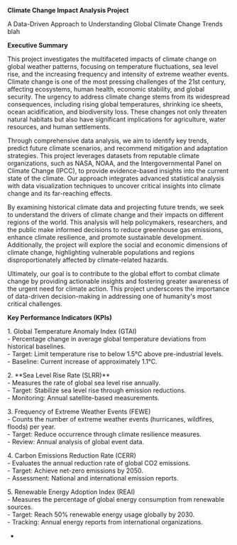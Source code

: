 **Climate Change Impact Analysis Project**

A Data-Driven Approach to Understanding Global Climate Change Trends blah

**Executive Summary**

This project investigates the multifaceted impacts of climate change on global weather patterns, focusing on temperature fluctuations, sea level rise, and the increasing frequency and intensity of extreme weather events. Climate change is one of the most pressing challenges of the 21st century, affecting ecosystems, human health, economic stability, and global security. The urgency to address climate change stems from its widespread consequences, including rising global temperatures, shrinking ice sheets, ocean acidification, and biodiversity loss. These changes not only threaten natural habitats but also have significant implications for agriculture, water resources, and human settlements.

Through comprehensive data analysis, we aim to identify key trends, predict future climate scenarios, and recommend mitigation and adaptation strategies. This project leverages datasets from reputable climate organizations, such as NASA, NOAA, and the Intergovernmental Panel on Climate Change (IPCC), to provide evidence-based insights into the current state of the climate. Our approach integrates advanced statistical analysis with data visualization techniques to uncover critical insights into climate change and its far-reaching effects.

By examining historical climate data and projecting future trends, we seek to understand the drivers of climate change and their impacts on different regions of the world. This analysis will help policymakers, researchers, and the public make informed decisions to reduce greenhouse gas emissions, enhance climate resilience, and promote sustainable development. Additionally, the project will explore the social and economic dimensions of climate change, highlighting vulnerable populations and regions disproportionately affected by climate-related hazards.

Ultimately, our goal is to contribute to the global effort to combat climate change by providing actionable insights and fostering greater awareness of the urgent need for climate action. This project underscores the importance of data-driven decision-making in addressing one of humanity's most critical challenges.

**Key Performance Indicators (KPIs)**

1\. Global Temperature Anomaly Index (GTAI)  
   \- Percentage change in average global temperature deviations from historical baselines.    
   \- Target: Limit temperature rise to below 1.5°C above pre-industrial levels.    
   \- Baseline: Current increase of approximately 1.1°C.

2\. \*\*Sea Level Rise Rate (SLRR)\*\*    
   \- Measures the rate of global sea level rise annually.    
   \- Target: Stabilize sea level rise through emission reductions.    
   \- Monitoring: Annual satellite-based measurements.

3\. Frequency of Extreme Weather Events (FEWE)    
   \- Counts the number of extreme weather events (hurricanes, wildfires, floods) per year.    
   \- Target: Reduce occurrence through climate resilience measures.    
   \- Review: Annual analysis of global event data.

4\. Carbon Emissions Reduction Rate (CERR)    
   \- Evaluates the annual reduction rate of global CO2 emissions.    
   \- Target: Achieve net-zero emissions by 2050\.    
   \- Assessment: National and international emission reports.

5\. Renewable Energy Adoption Index (REAI)    
   \- Measures the percentage of global energy consumption from renewable sources.    
   \- Target: Reach 50% renewable energy usage globally by 2030\.    
   \- Tracking: Annual energy reports from international organizations.

* 

